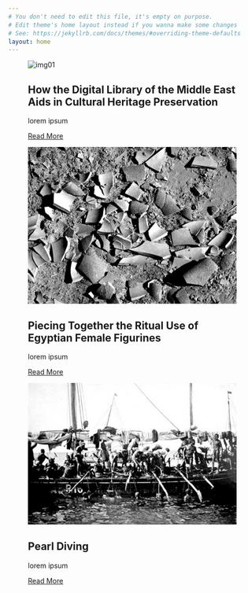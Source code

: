 ```yaml
---
# You don't need to edit this file, it's empty on purpose.
# Edit theme's home layout instead if you wanna make some changes
# See: https://jekyllrb.com/docs/themes/#overriding-theme-defaults
layout: home
---
```

<div class="grid">
  <figure class="effect-layla">
		<img src="https://source.unsplash.com/482x362/?iraq" alt="img01"/>
		<figcaption>
			<h2>How the Digital Library of the Middle East Aids in Cultural Heritage Preservation</h2>
			<p>lorem ipsum</p>
			<a href="{{ '/herdrich/' | prepend: site.url }}">Read More</a>
		</figcaption>
	</figure>

  <figure class="effect-layla">
		<img src="/images/waraksa-thumb.jpg" alt="Photo by Matt Artz"/>
		<figcaption>
			<h2>Piecing Together the Ritual Use of Egyptian <span>Female Figurines</span></h2>
			<p>lorem ipsum</p>
			<a href="{{ '/waraksa/' | prepend: site.url }}">Read More</a>
		</figcaption>
	</figure>

  <figure class="effect-layla">
		<img src="/images/qnl-pearl.jpg" alt="Arab pearl-divers at work in the Persian Gulf"/>
		<figcaption>
			<h2>Pearl Diving</h2>
			<p>lorem ipsum</p>
			<a href="{{ '/pearls/' | prepend: site.url }}">Read More</a>
		</figcaption>
	</figure>
</div>
